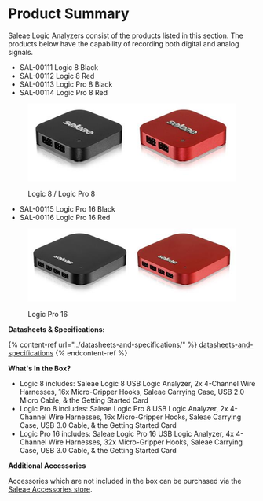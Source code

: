 # Product Summary

Saleae Logic Analyzers consist of the products listed in this section. The products below have the capability of recording both digital and analog signals.

* SAL-00111 Logic 8 Black
* SAL-00112 Logic 8 Red
* SAL-00113 Logic Pro 8 Black
* SAL-00114 Logic Pro 8 Red

<figure><img src="../../.gitbook/assets/Logic 8.jpg" alt=""><figcaption><p>Logic 8 / Logic Pro 8</p></figcaption></figure>

* SAL-00115 Logic Pro 16 Black
* SAL-00116 Logic Pro 16 Red

<figure><img src="../../.gitbook/assets/Logic Pro 16.jpg" alt=""><figcaption><p>Logic Pro 16</p></figcaption></figure>

**Datasheets & Specifications:**

{% content-ref url="../datasheets-and-specifications/" %}
[datasheets-and-specifications](../datasheets-and-specifications/)
{% endcontent-ref %}

**What's In the Box?**

* Logic 8 includes: Saleae Logic 8 USB Logic Analyzer, 2x 4-Channel Wire Harnesses, 16x Micro-Gripper Hooks, Saleae Carrying Case, USB 2.0 Micro Cable, & the Getting Started Card
* Logic Pro 8 includes: Saleae Logic Pro 8 USB Logic Analyzer, 2x 4-Channel Wire Harnesses, 16x Micro-Gripper Hooks, Saleae Carrying Case, USB 3.0 Cable, & the Getting Started Card
* Logic Pro 16 includes: Saleae Logic Pro 16 USB Logic Analyzer, 4x 4-Channel Wire Harnesses, 32x Micro-Gripper Hooks, Saleae Carrying Case, USB 3.0 Cable, & the Getting Started Card

**Additional Accessories**

Accessories which are not included in the box can be purchased via the [Saleae Accessories store](https://www.saleae.com/accessories).
